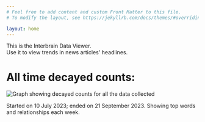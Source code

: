 ```yaml
---
# Feel free to add content and custom Front Matter to this file.
# To modify the layout, see https://jekyllrb.com/docs/themes/#overriding-theme-defaults

layout: home
---
```

This is the Interbrain Data Viewer.  
Use it to view trends in news articles' headlines.

# All time decayed counts:
![Graph showing decayed counts for all the data collected](/assets/images/decayed.png)  

Started on 10 July 2023; ended on 21 September 2023. Showing top words and relationships each week.